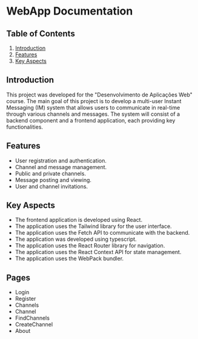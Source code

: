 # WebApp Documentation

## Table of Contents
1. [Introduction](#introduction)
2. [Features](#features)
3. [Key Aspects](#key-aspects)

## Introduction
This project was developed for the "Desenvolvimento de Aplicações Web" course.
The main goal of this project is to develop a multi-user Instant Messaging (IM) system that allows users to communicate in real-time through various channels and messages. The system will consist of a backend component and a frontend application, each providing key functionalities.

## Features
- User registration and authentication.
- Channel and message management.
- Public and private channels.
- Message posting and viewing.
- User and channel invitations.

## Key Aspects
- The frontend application is developed using React.
- The application uses the Tailwind library for the user interface.
- The application uses the Fetch API to communicate with the backend.
- The application was developed using typescript.
- The application uses the React Router library for navigation.
- The application uses the React Context API for state management.
- The application uses the WebPack bundler.

## Pages
- Login
- Register
- Channels
- Channel
- FindChannels
- CreateChannel
- About
